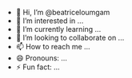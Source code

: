 - 👋 Hi, I’m @beatriceloumgam
- 👀 I’m interested in ...
- 🌱 I’m currently learning ...
- 💞️ I’m looking to collaborate on ...
- 📫 How to reach me ...
- 😄 Pronouns: ...
- ⚡ Fun fact: ...

<!---
beatriceloumgam/beatriceloumgam is a ✨ special ✨ repository because its `README.md` (this file) appears on your GitHub profile.
You can click the Preview link to take a look at your changes.
--->
